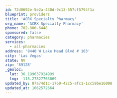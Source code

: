 ```yaml
---
id: 72d0692e-5e2a-430d-9c13-557cf5794f1a
blueprint: providers
title: 'ACRX Specialty Pharmacy'
org_name: 'ACRX Specialty Pharmacy'
phone: 702-800-6448
sponsored: false
category: pharmacies
services:
  - all-pharmacies
address: '8440 W Lake Mead Blvd # 103'
city: 'Las Vegas'
state: NV
zip: '89128'
_geoloc:
  lat: 36.199637924999
  lng: -115.27827763069
updated_by: 87a74d1c-1760-42c5-afc1-1cc59be16098
updated_at: 1662572664
---
```


